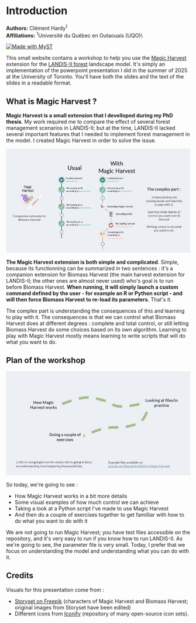# Introduction

**Authors:** Clément Hardy<sup>1</sup> \
**Affiliations:** <sup>1</sup>Université du Québec en Outaouais (UQO)\

[![Made with MyST](https://img.shields.io/badge/made%20with-myst-orange)](https://myst.tools)

This small website contains a workshop to help you use the [Magic Harvest](https://github.com/Klemet/LANDIS-II-Magic-Harvest) extension for the [LANDIS-II forest](https://www.landis-ii.org/) landscape model. It's simply an implementation of the powerpoint presentation I did in the summer of 2025 at the University of Toronto. You'll have both the slides and the text of the slides in a readable format.

## What is Magic Harvest ?

**Magic Harvest is a small extension that I develloped during my PhD thesis**. My work required me to compare the effect of several forest management scenarios in LANDIS-II; but at the time, LANDIS-II lacked several important features that I needed to implement forest management in the model. I created Magic Harvest in order to solve the issue.

![](./images/Slide2.jpg)</br>

**The Magic Harvest extension is both simple and complicated**. Simple, because its functionning can be summarized in two sentences : it's a companion extension for Biomass Harvest (the main harvest extension for LANDIS-II; the other ones are almost never used) who's goal is to run before Biomass Harvest. **When running, it will simply launch a custom command defined by the user - for example an R or Python script - and will then force Biomass Harvest to re-load its parameters**. That's it.

The complex part is understanding the consequences of this and learning to play with it. The consequences is that we can control what Biomass Harvest does at different degrees : complete and total control, or still letting Biomass Harvest do some choices based on its own algorithm. Learning to play with Magic Harvest mostly means learning to write scripts that will do what you want to do.


## Plan of the workshop

![](./images/Slide3.jpg)</br>

So today, we're going to see :
- How Magic Harvest works in a bit more details
- Some visual examples of how much control we can achieve
- Taking a look at a Python script I've made to use Magic Harvest
- And then do a couple of exercises together to get familliar with how to do what you want to do with it

We are not going to run Magic Harvest; you have test files accessible on the repository, and it's very easy to run if you know how to run LANDIS-II. As we're going to see, the parameter file is very small. Today, I prefer that we focus on understanding the model and understanding what you can do with it.

## Credits

Visuals for this presentation come from :

- [Storyset on Freepik](https://www.freepik.com/author/stories) (characters of Magic Harvest and Biomass Harvest; original images from Storyset have been edited)
- Different icons from [Iconify](https://iconify.design/) (repository of many open-source icon sets).